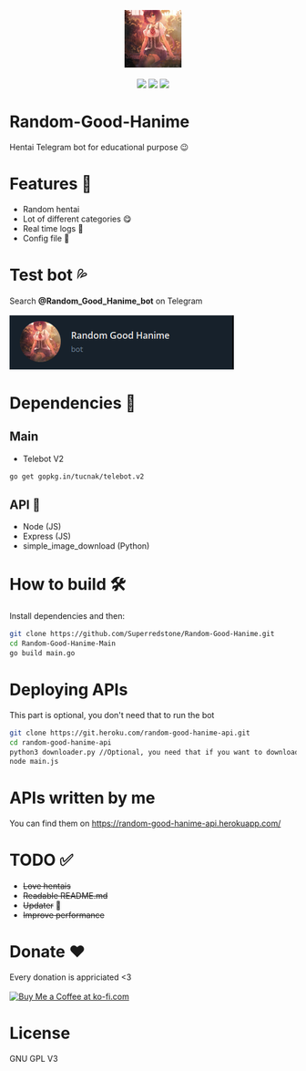 <p align="center">
  <img src="Images/catGirl.jpg" width="20%"></img><br><br>
  <img src="https://github.com/Superredstone/Random-Good-Hanime/actions/workflows/go.yml/badge.svg"></img>
  <img src="https://img.shields.io/github/license/Superredstone/Random-Good-Hanime?color=Green&label=License"></img>
  <img src="https://img.shields.io/discord/821836676607115304?color=Blue&logo=Discord&logoColor=Blue"></img>
</p>

# Random-Good-Hanime 
Hentai Telegram bot for educational purpose :wink:

# Features 	:newspaper:
- Random hentai 
- Lot of different categories :yum:
- Real time logs :scroll:
- Config file :page_facing_up:

# Test bot :sweat_drops:
Search **@Random_Good_Hanime_bot** on Telegram <br> <br>
<img src="https://github.com/Superredstone/Random-Good-Hanime/blob/Main/Images/telegramTestBot.png">

# Dependencies :ghost:	
## Main
- Telebot V2
```bash
go get gopkg.in/tucnak/telebot.v2
```

## API 	:bee:
- Node (JS)
- Express (JS)
- simple_image_download (Python)

# How to build 	:hammer_and_wrench:
Install dependencies and then: 
```bash
git clone https://github.com/Superredstone/Random-Good-Hanime.git
cd Random-Good-Hanime-Main
go build main.go
```

# Deploying APIs
This part is optional, you don't need that to run the bot
```bash
git clone https://git.heroku.com/random-good-hanime-api.git
cd random-good-hanime-api
python3 downloader.py //Optional, you need that if you want to download new images
node main.js
```

# APIs written by me
You can find them on https://random-good-hanime-api.herokuapp.com/

# TODO 	:white_check_mark:
- ~~Love hentais~~
- ~~Readable README.md~~
- ~~Updater~~ :arrow_down_small:
- ~~Improve performance~~

# Donate 	:heart:
Every donation is appriciated <3 <br> <br>
<a href='https://ko-fi.com/A0A64PC0Y' target='_blank'><img height='36' style='border:0px;height:36px;' src='https://cdn.ko-fi.com/cdn/kofi3.png?v=2' border='0' alt='Buy Me a Coffee at ko-fi.com' /></a>

# License
GNU GPL V3
